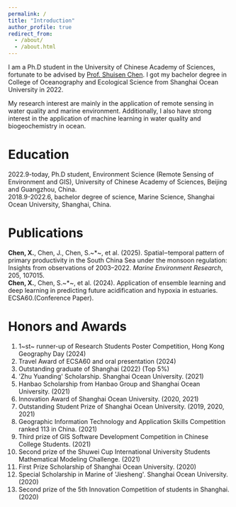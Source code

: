 ```yaml
---
permalink: /
title: "Introduction"
author_profile: true
redirect_from: 
  - /about/
  - /about.html
---
```

I am a Ph.D student in the University of Chinese Academy of Sciences, fortunate to be advised by [Prof. Shuisen Chen](https://www.gig.cas.cn/sourcedb/zw/rck/200907/t20090724_2196929.html). I got my bachelor degree in College of Oceanography and Ecological Science from Shanghai Ocean University in 2022.

My research interest are mainly in the application of remote sensing in water quality and marine environment. Additionally, I also have strong interest in the application of machine learning in water quality and biogeochemistry in ocean.

Education
======
2022.9-today, Ph.D student, Environment Science (Remote Sensing of Environment and GIS), University of Chinese Academy of Sciences, Beijing and Guangzhou, China.<br>
2018.9-2022.6, bachelor degree of science, Marine Science, Shanghai Ocean University, Shanghai, China.

Publications
======
**Chen, X.**, Chen, J., Chen, S.~*~, et al. (2025). Spatial‒temporal pattern of primary productivity in the South China Sea under the monsoon regulation: Insights from observations of 2003–2022. *Marine Environment Research*, 205, 107015.<br>
**Chen, X.**, Chen, S.~*~, et al. (2024). Application of ensemble learning and deep learning in predicting future acidification and hypoxia in estuaries. ECSA60.(Conference Paper). 

Honors and Awards
======
1. 1~st~ runner-up of Research Students Poster Competition, Hong Kong Geography Day (2024)
1. Travel Award of ECSA60 and oral presentation (2024)
1. Outstanding graduate of Shanghai (2022) (Top 5%)
1. 'Zhu Yuanding' Scholarship. Shanghai Ocean University. (2021)
1. Hanbao Scholarship from Hanbao Group and Shanghai Ocean University. (2021)
1. Innovation Award of Shanghai Ocean University. (2020, 2021)
1. Outstanding Student Prize of Shanghai Ocean University. (2019, 2020, 2021)
1. Geographic Information Technology and Application Skills Competition ranked 113 in China. (2021)
1. Third prize of GIS Software Development Competition in Chinese College Students. (2021)
1. Second prize of the Shuwei Cup International University Students Mathematical Modeling Challenge. (2021)
1. First Prize Scholarship of Shanghai Ocean University. (2020)
1. Special Scholarship in Marine of 'Jiesheng'. Shanghai Ocean University. (2020)
1. Second prize of the 5th Innovation Competition of students in Shanghai. (2020)






